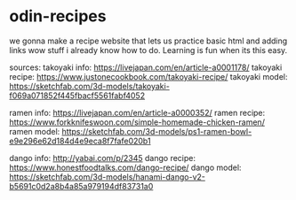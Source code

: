 # odin-recipes

we gonna make a recipe website that lets us practice basic html and adding links wow stuff i already know how to do. Learning is fun when its this easy.

sources:
takoyaki info: https://livejapan.com/en/article-a0001178/
takoyaki recipe: https://www.justonecookbook.com/takoyaki-recipe/
takoyaki model: https://sketchfab.com/3d-models/takoyaki-f069a071852f445fbacf5561fabf4052

ramen info: https://livejapan.com/en/article-a0000352/
ramen recipe: https://www.forkknifeswoon.com/simple-homemade-chicken-ramen/
ramen model: https://sketchfab.com/3d-models/ps1-ramen-bowl-e9e296e62d184d4e9eca8f7fafe020b1

dango info: http://yabai.com/p/2345
dango recipe: https://www.honestfoodtalks.com/dango-recipe/
dango model: https://sketchfab.com/3d-models/hanami-dango-v2-b5691c0d2a8b4a85a979194df83731a0
